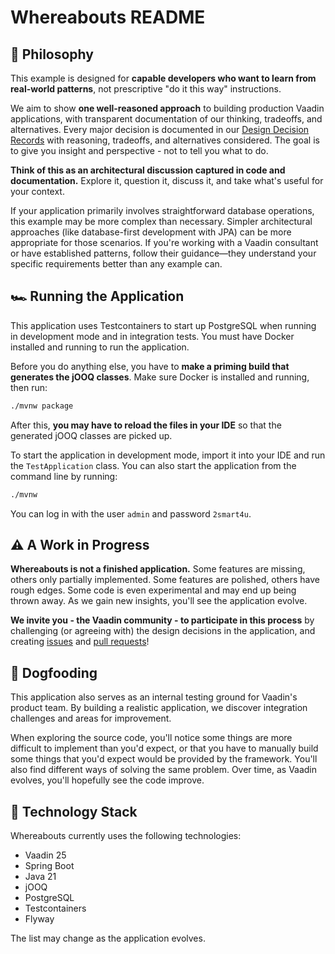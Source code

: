 # Whereabouts README

## 🤔 Philosophy

This example is designed for **capable developers who want to learn from real-world patterns**, not prescriptive "do it
this way" instructions.

We aim to show **one well-reasoned approach** to building production Vaadin applications, with transparent documentation
of our thinking, tradeoffs, and alternatives. Every major decision is documented in
our [Design Decision Records](docs/design-decisions) with reasoning, tradeoffs, and alternatives considered. The goal
is to give you insight and perspective - not to tell you what to do.

**Think of this as an architectural discussion captured in code and documentation.** Explore it, question it, discuss
it, and take what's useful for your context.

If your application primarily involves straightforward database operations, this example may be more complex than
necessary. Simpler architectural approaches (like database-first development with JPA) can be more appropriate for those
scenarios. If you're working with a Vaadin consultant or have established patterns, follow their guidance—they
understand your specific requirements better than any example can.


## 🏎️ Running the Application

This application uses Testcontainers to start up PostgreSQL when running in development mode and in integration tests.
You must have Docker installed and running to run the application.

Before you do anything else, you have to **make a priming build that generates the jOOQ classes**. Make sure Docker is
installed and running, then run:

```bash
./mvnw package
```

After this, **you may have to reload the files in your IDE** so that the generated jOOQ classes are picked up.

To start the application in development mode, import it into your IDE and run the `TestApplication` class.
You can also start the application from the command line by running:

```bash
./mvnw
```

You can log in with the user `admin` and password `2smart4u`.

## ⚠️ A Work in Progress

**Whereabouts is not a finished application.** Some features are missing, others only partially implemented. Some
features are polished, others have rough edges. Some code is even experimental and may end up being thrown away.
As we gain new insights, you'll see the application evolve.

**We invite you - the Vaadin community - to participate in this process** by challenging (or agreeing with) the design
decisions in the application, and creating [issues](https://github.com/vaadin/whereabouts/issues)
and [pull requests](https://github.com/vaadin/whereabouts/pulls)!

## 🐶 Dogfooding

This application also serves as an internal testing ground for Vaadin's product team. By building
a realistic application, we discover integration challenges and areas for improvement.

When exploring the source code, you'll notice some things are more
difficult to implement than you'd expect, or that you have to manually build some things that you'd expect would be
provided by the framework. You'll also find different ways of solving the same problem. Over time, as Vaadin evolves,
you'll hopefully see the code improve.

## 🥞 Technology Stack

Whereabouts currently uses the following technologies:

* Vaadin 25
* Spring Boot
* Java 21
* jOOQ
* PostgreSQL
* Testcontainers
* Flyway

The list may change as the application evolves.
